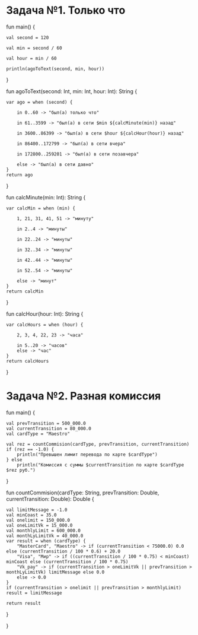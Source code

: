 # Задача №1. Только что

fun main() {

    val second = 120
    
    val min = second / 60
    
    val hour = min / 60

    println(agoToText(second, min, hour))

}

fun agoToText(second: Int, min: Int, hour: Int): String {

    var ago = when (second) {
    
        in 0..60 -> "был(а) только что"
        
        in 61..3599 -> "был(а) в сети $min ${calcMinute(min)} назад"
        
        in 3600..86399 -> "был(а) в сети $hour ${calcHour(hour)} назад"
        
        in 86400..172799 -> "был(а) в сети вчера"
        
        in 172800..259201 -> "был(а) в сети позавчера"
        
        else -> "был(а) в сети давно"
    }
    return ago
}

fun calcMinute(min: Int): String {

    var calcMin = when (min) {
    
        1, 21, 31, 41, 51 -> "минуту"
        
        in 2..4 -> "минуты"
        
        in 22..24 -> "минуты"
        
        in 32..34 -> "минуты"
        
        in 42..44 -> "минуты"
        
        in 52..54 -> "минуты"
        
        else -> "минут"
    }
    return calcMin
}

fun calcHour(hour: Int): String {

    var calcHours = when (hour) {
    
        2, 3, 4, 22, 23 -> "часа"
        
        in 5..20 -> "часов"
        else -> "час"
    }
    return calcHours
}

# Задача №2. Разная комиссия
fun main() {

    val prevTransition = 500_000.0
    val currentTransition = 80_000.0
    val cardType = "Maestro"

    val rez = countCommision(cardType, prevTransition, currentTransition)
    if (rez == -1.0) {
        println("Превышен лимит перевода по карте $cardType")
    } else
        println("Комиссия с суммы $currentTransition по карте $cardType $rez руб.")

}

fun countCommision(cardType: String, prevTransition: Double, currentTransition: Double): Double {

    val limitMessage = -1.0
    val minCoast = 35.0
    val onelimit = 150_000.0
    val oneLimitVk = 15_000.0
    val monthlyLimit = 600_000.0
    val monthLyLimitVk = 40_000.0
    var result = when (cardType) {
        "MasterCard", "Maestro" -> if (currentTransition < 75000.0) 0.0 else (currentTransition / 100 * 0.6) + 20.0
        "Visa", "Мир" -> if ((currentTransition / 100 * 0.75) < minCoast) minCoast else (currentTransition / 100 * 0.75)
        "Vk_pay" -> if (currentTransition > oneLimitVk || prevTransition > monthLyLimitVk) limitMessage else 0.0
        else -> 0.0
    }
    if (currentTransition > onelimit || prevTransition > monthlyLimit) result = limitMessage

    return result
}

}
